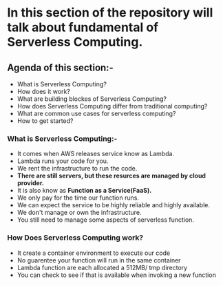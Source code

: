 # In this section of the repository will talk about fundamental of Serverless Computing.

## Agenda of this section:-
* What is Serverless Computing?
* How does it work?
* What are building blockes of Serverless Computing?
* How does Serverless Computing differ from traditional computing?
* What are common use cases for serverless computing?
* How to get started?

### What is Serverless Computing:-
* It comes when AWS releases service know as Lambda.
* Lambda runs your code for you.
* We rent the infrastructure to run the code.
* **There are still servers, but these resurces are managed by cloud provider.**
* It is also know as **Function as a Service(FaaS).**
* We only pay for the time our function runs.
* We can expect the service to be highly reliable and highly available.
* We don't manage or own the infrastructure.
* You still need to manage some aspects of serverless function.

### How Does Serverless Computing work?
* It create a container environment to execute our code
* No guarentee your function will run in the same container
* Lambda function are each allocated a  512MB/ tmp directory
* You can check to see if that is available when invoking a new function
